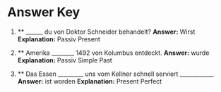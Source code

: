 # Answer Key

1. ** ______ du von Doktor Schneider behandelt?
**Answer:** Wirst
**Explanation:** Passiv Present

2. ** Amerika ________ 1492 von Kolumbus entdeckt.
**Answer:** wurde
**Explanation:** Passiv Simple Past

3. ** Das Essen _________ uns vom Kellner schnell serviert ____________
**Answer:** ist worden
**Explanation:** Present Perfect

